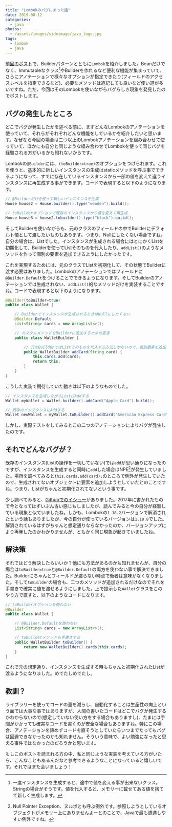 ```yaml
---
title: "Lombokのバグにあった話"
date: 2019-08-12
categories: 
  - java
photos:
  - /assets/images/sideimage/java_logo.jpg
tags:
  - lombok
  - java
---
```


[前回のポスト](../../../08/19/java-design-pattern-builder)で、Builderパターンとともに`Lombok`を紹介しました。Beanだけでなく、Immutableなクラス[^1]やBuilderを作れるなど便利な機能が集まっていて、さらにアノテーションで様々なオプションが指定できたり(フィールドのアクセスレベルを指定できるなど)、必要なメソッドは追記しても良いなど使い道が多いですね。ただ、今回はそのLombokを使いながらバグらしき現象を発見したのでポストします。

## バグの発生したところ

どこでバグが発生したかを述べる前に、まずどんなLombokのアノテーションを使っていて、それらがそれぞれどんな機能をしているかを紹介したいと思います。なぜなら今回の場合は二つ以上のLombokアノテーションを組み合わせて使っていて、ほかにも自分と同じような組み合わせでLombokを使って同じバグを経験される方がいるかも知れないからです。

Lombokの`@Builder`には、`(toBuilder=true)`のオプションをつけられます。これを使うと、基本的に新しいインスタンスの生成はstaticメソッドを呼ぶ事でできるようになって、すでに存在しているインスタンスから一部の値を変えて違うインスタンスに再生成する事ができます。コードで表現すると以下のようになります。

```java
// @Builderだけを使って新しいインスタンスを生成
House house2 = House.builder().type("wooden").build();

// toBuilderオプションで既存のインスタンスから値を変えて再生成
House house3 = house2.tobuilder().type("block").build();
```

そしてBuilderを使いながらも、元のクラスのフィールドの中でBuilderにデフォルト値として渡したいものもあります。つまり、Nullにしたくない場合ですね。自分の場合は、Listでした。インスタンスが生成される場合にはとにかくListを初期化して、Builderを使ってListそのものを代入したり、`addList()`のようなメソッドを作って個別の要素を追加できるようにしたかったです。

これを実現するためには、元のクラスでListを初期化して、その状態でBuilderに渡す必要はありました。Lombokのアノテーションではフィールドに`@Builder.Default`をつけることでできるようになります。そしてBuilderのアノテーションでは生成されない、`addList()`的なメソッドだけを実装することですね。コードで表現すると以下のようになります。

```java
@Builder(toBuilder=true)
public class Wallet {

    // Builderでインスタンスが生成されるときはNullにしたくない
    @Builder.Default
    List<String> cards = new ArrayList<>(); 

    // カスタムメソッドをBuilderに追加するための宣言
    public class WalletBuilder {

        // 元のBuilderではListそのものを代入する方法しかないので、個別要素を追加できるメソッドを書く
        public WalletBuilder addCard(String card) {
            this.cards.add(card);
            return this;
        }
    }
}
```

こうした実装で期待していた動きは以下のようなものでした。

```java
// インスタンスを生成しながらListにAddする
Wallet myWallet = Wallet.builder().addCard("Apple Card").build();

// 既存のインスタンスにAddする
Wallet newWallet = myWallet.toBuilder().addCard("American Express Card").build();
```

しかし、実際テストをしてみるとこの二つのアノテーションによりバグが発生したのです。

## それでどんなバグが？

既存のインスタンス(Listの操作を一切していない)では`add`が思い通りになったのですが、インスタンスを生成すると同時に`add`した場合はNPE[^2]が発生していました。場所を調べてみると`this.cards.add(card);`のところで例外が発生していたので、生成されてないオブジェクトに要素を追加しようとしていたとのことですね。つまり、Listがちゃんと初期化されてないという事です。

少し調べてみると、[Githubでのイシュー](https://github.com/rzwitserloot/lombok/issues/1347)がありました。2017年に書かれたもので今となってはずいぶん古い感じもしましたが、読んでみると今の自分が経験している現象と似ていましたね。しかも、Lombokの`1.18.2`バージョンで解消されたという話もありましたが、今の自分が使っているバージョンは`1.18.8`でした。解消されているはずがちゃんと想定通りならなかったのか、バージョンアップにより再発したのかわかりませんが、ともかく同じ現象が起きていましたね。

## 解決策

それではどう解決したらいいか？他にも方法があるのかも知れませんが、自分の場合は`toBuilder=true`と`@Builder.Default`の両方を使わない事で解決できました。Builderにちゃんとフィールドが渡らない時点で後者は意味がなくなりました。そして`toBuilder`の場合も、二つのメソッドが追加されるだけなのでそれを手書きで確実に値を渡せるようにしました。上で提示した`Wallet`クラスをこのやり方で直すと、以下のようなコードになります。

```java
// toBuilderオプションを使わない
@Builder
public class Wallet {

    // @Builder.Defaultを使わない
    List<String> cards = new ArrayList<>();

    // toBuilderメソッドも手書きする
    public WalletBuilder toBuilder() {
        return new WalletBuilder().cards(this.cards);
    }
}
```

これで元の想定通り、インスタンスを生成する時もちゃんと初期化されたListが渡るようになりました。めでたしめでたし。

## 教訓？

ライブラリーを使ってコードの量を減らし、自動化することは生産性の向上という面では大事な事ではありますが、人間の書いたコードはどこでバグが発生するかわからないので(想定していない使い方をする場合もありますし)、たまには手間がかかっても確実なコードを書くのが安全な場合もありますね。特にこの場合、アノテーションを諦めずコードを直そうとしていたらいつまでたってもバグは回避できなかったのかも知れません。そういう意味で、よい勉強になったと思える事件ではなかったのだろうかと思います。

もしこのポストを読まれる方の中、私と同じような実装を考えている方がいたら、こんなこともあるんだなと参考できるようなことになっていると嬉しいです。それではまた会いましょう！

[^1]: 一度インスタンスを生成すると、途中で値を変える事が出来ないクラス。Stringの場合がそうです。値を代入すると、メモリーに載せてある値を捨てて新しく生成します。
[^2]: Null Pointer Exception、ヌルポとも呼ぶ例外です。参照しようとしているオブジェクトがメモリー上にありませんよーとのことで、Javaで最も遭遇しやすい例外ですね。
